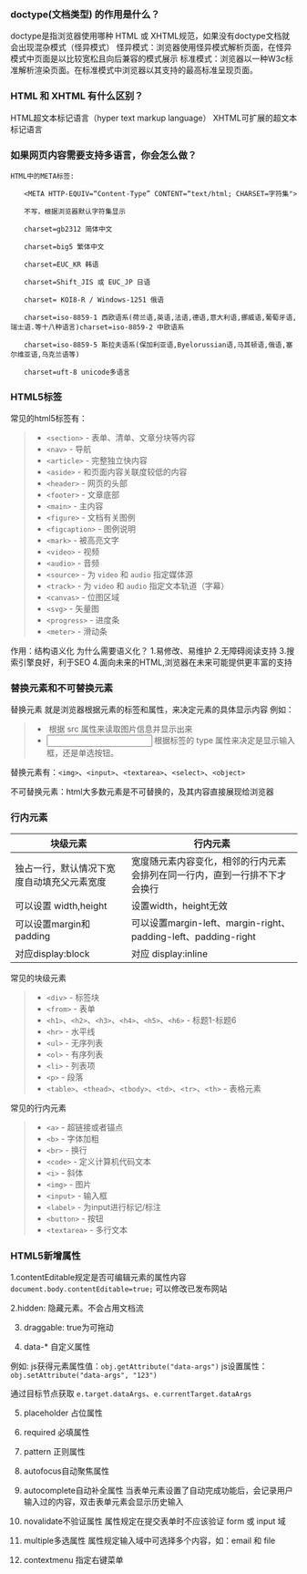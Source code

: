 ### doctype(文档类型) 的作用是什么？
doctype是指浏览器使用哪种 HTML 或 XHTML规范，如果没有doctype文档就会出现混杂模式（怪异模式）
怪异模式：浏览器使用怪异模式解析页面，在怪异模式中页面是以比较宽松且向后兼容的模式展示
标准模式：浏览器以一种W3c标准解析渲染页面。在标准模式中浏览器以其支持的最高标准呈现页面。

### HTML 和 XHTML 有什么区别？
HTML超文本标记语言（hyper text markup language）
XHTML可扩展的超文本标记语言

### 如果网页内容需要支持多语言，你会怎么做？
```
HTML中的META标签:

　　<META HTTP-EQUIV=“Content-Type” CONTENT=“text/html; CHARSET=字符集">

　　不写，根据浏览器默认字符集显示

　　charset=gb2312 简体中文

　　charset=big5 繁体中文

　　charset=EUC_KR 韩语

　　charset=Shift_JIS 或 EUC_JP 日语

　　charset= KOI8-R / Windows-1251 俄语

　　charset=iso-8859-1 西欧语系(荷兰语,英语,法语,德语,意大利语,挪威语,葡萄牙语,瑞士语.等十八种语言)charset=iso-8859-2 中欧语系

　　charset=iso-8859-5 斯拉夫语系(保加利亚语,Byelorussian语,马其顿语,俄语,塞尔维亚语,乌克兰语等)

　　charset=uft-8 unicode多语言
```

### HTML5标签
常见的html5标签有：
>* `<section>` - 表单、清单、文章分块等内容
>* `<nav>` - 导航
>* `<article>` - 完整独立快内容
>* `<aside>` - 和页面内容关联度较低的内容
>* `<header>` - 网页的头部
>* `<footer>` - 文章底部
>* `<main>` - 主内容
>* `<figure>` - 文档有关图例
>* `<figcaption>` - 图例说明
>* `<mark>` - 被高亮文字
>* `<video>` - 视频
>* `<audio>` - 音频
>* `<source>` - 为 `video` 和 `audio` 指定媒体源
>* `<track>` - 为 `video` 和 `audio` 指定文本轨道（字幕）
>* `<canvas>` - 位图区域
>* `<svg>` - 矢量图
>* `<progress>` - 进度条
>* `<meter>` - 滑动条

作用：结构语义化
为什么需要语义化？
1.易修改、易维护
2.无障碍阅读支持
3.搜索引擎良好，利于SEO
4.面向未来的HTML,浏览器在未来可能提供更丰富的支持

### 替换元素和不可替换元素
替换元素 就是浏览器根据元素的标签和属性，来决定元素的具体显示内容
例如：
>* <img> 根据 src 属性来读取图片信息并显示出来
>* <input> 根据标签的 type 属性来决定是显示输入框，还是单选按钮。

替换元素有：`<img>`、`<input>`、`<textarea>`、`<select>`、`<object>`

不可替换元素：html大多数元素是不可替换的，及其内容直接展现给浏览器

### 行内元素

| 块级元素    | 行内元素 |
| --------   | -----  | 
| 独占一行，默认情况下宽度自动填充父元素宽度 | 宽度随元素内容变化，相邻的行内元素会排列在同一行内，直到一行排不下才会换行  |
| 可以设置 width,height | 设置width，height无效 |
| 可以设置margin和padding | 可以设置margin-left、margin-right、padding-left、padding-right |
| 对应display:block | 对应 display:inline |

常见的块级元素
>* `<div>` - 标签块
>* `<from>` - 表单
>* `<h1>`、`<h2>`、`<h3>`、`<h4>`、`<h5>`、`<h6>` - 标题1-标题6
>* `<hr>` - 水平线
>* `<ul>` - 无序列表
>* `<ol>` - 有序列表
>* `<li>` - 列表项
>* `<p>` - 段落
>* `<table>`、`<thead>`、`<tbody>`、`<td>`、`<tr>`、`<th>` - 表格元素

常见的行内元素
>* `<a>` - 超链接或者锚点
>* `<b>` - 字体加粗
>* `<br>` - 换行
>* `<code>` - 定义计算机代码文本
>* `<i>` - 斜体
>* `<img>` - 图片
>* `<input>` - 输入框
>* `<label>` - 为input进行标记/标注
>* `<button>` - 按钮
>* `<textarea>` - 多行文本

### HTML5新增属性

1.contentEditable规定是否可编辑元素的属性内容
`document.body.contentEditable=true;` 可以修改已发布网站

2.hidden: 隐藏元素。不会占用文档流

3. draggable: true为可拖动

4. data-* 自定义属性

例如:
js获得元素属性值：`obj.getAttribute("data-args")`
js设置属性：`obj.setAttribute("data-args", "123")`

通过目标节点获取
`e.target.dataArgs`、`e.currentTarget.dataArgs`

5. placeholder 占位属性

6. required 必填属性

7. pattern 正则属性

8. autofocus自动聚焦属性

9. autocomplete自动补全属性
当表单元素设置了自动完成功能后，会记录用户输入过的内容，双击表单元素会显示历史输入

10. novalidate不验证属性
属性规定在提交表单时不应该验证 form 或 input 域

11. multiple多选属性
属性规定输入域中可选择多个内容，如：email 和 file

12. contextmenu 指定右键菜单
